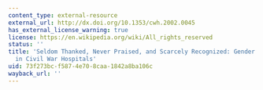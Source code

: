 ```yaml
---
content_type: external-resource
external_url: http://dx.doi.org/10.1353/cwh.2002.0045
has_external_license_warning: true
license: https://en.wikipedia.org/wiki/All_rights_reserved
status: ''
title: 'Seldom Thanked, Never Praised, and Scarcely Recognized: Gender and Racism
  in Civil War Hospitals'
uid: 73f273bc-f587-4e70-8caa-1842a8ba106c
wayback_url: ''
---
```

